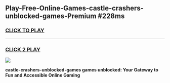 
## Play-Free-Online-Games-castle-crashers-unblocked-games-Premium #228ms
<h3>
<a href="https://premium.freeplayer.one?title=castle-crashers-unblocked-games&ref=8M">CLICK TO PLAY</a></h3>
<hr>

<h3>
<a href="https://premium.freeplayer.one?title=castle-crashers-unblocked-games&ref=8M">CLICK 2 PLAY</a>
  
</h3>

<a href="https://premium.freeplayer.one?title=castle-crashers-unblocked-games&ref=8M"><img src="https://clearcache.store/games.png"></a>


**castle-crashers-unblocked-games games unblocked: Your Gateway to Fun and Accessible Online Gaming**
